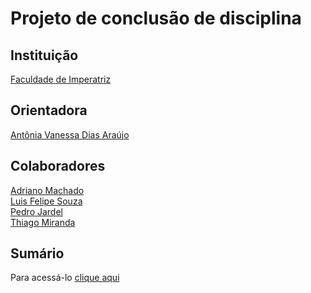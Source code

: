 <h1>Projeto de conclusão de disciplina</h1
  
<img src="https://i1.wp.com/blog.askm.com.br/wp-content/uploads/2019/01/software_architecture08.jpg?w=640">
  
<h2> Instituição </h2>
<a href="https://github.com/NT-Facimp">Faculdade de Imperatriz</a>

<h2>Orientadora</h2>
  <a href="https://github.com/AntoniaVanessa">Antônia Vanessa Dias Araújo</a><br>

<h2>Colaboradores</h2>
<a href="https://github.com/Adriano888">Adriano Machado</a><br>
<a href="https://github.com/LF21-O-souza">Luis Felipe Souza</a><br>
<a href="https://github.com/p3drodeveloper">Pedro Jardel</a><br>
<a href="https://github.com/thiagoam74">Thiago Miranda</a>

  <h2>Sumário </h2>
<p>Para acessá-lo <a href="https://github.com/LF21-O-souza/PCD-Projeto/wiki/Principal">clique aqui</a></p>
